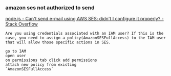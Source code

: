 ###  amazon ses not authorized to send


[node.js - Can't send e-mail using AWS SES: didn't I configure it properly? - Stack Overflow](https://stackoverflow.com/questions/55250973/cant-send-e-mail-using-aws-ses-didnt-i-configure-it-properly "node.js - Can't send e-mail using AWS SES: didn't I configure it properly? - Stack Overflow")


 

```
Are you using credentials associated with an IAM user? If this is the case, you need to assign a policy(AmazonSESFullAccess) to the IAM user that will allow those specific actions in SES.

go to IAM
open user
on permissions tab click add permissions
attach new policy from existing
`AmazonSESFullAccess`


```
